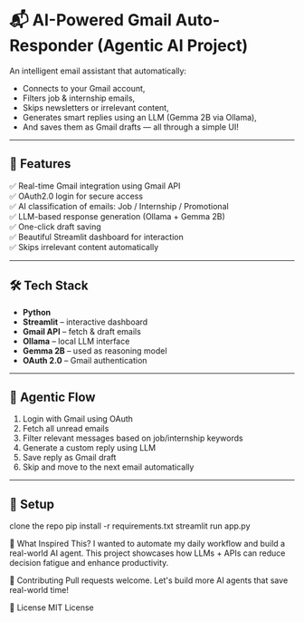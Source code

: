 # 📬 AI-Powered Gmail Auto-Responder (Agentic AI Project)

An intelligent email assistant that automatically:
- Connects to your Gmail account,
- Filters job & internship emails,
- Skips newsletters or irrelevant content,
- Generates smart replies using an LLM (Gemma 2B via Ollama),
- And saves them as Gmail drafts — all through a simple UI!

---

## 🚀 Features

✅ Real-time Gmail integration using Gmail API  
✅ OAuth2.0 login for secure access  
✅ AI classification of emails: Job / Internship / Promotional  
✅ LLM-based response generation (Ollama + Gemma 2B)  
✅ One-click draft saving  
✅ Beautiful Streamlit dashboard for interaction  
✅ Skips irrelevant content automatically  

---

## 🛠️ Tech Stack

- **Python**
- **Streamlit** – interactive dashboard
- **Gmail API** – fetch & draft emails
- **Ollama** – local LLM interface
- **Gemma 2B** – used as reasoning model
- **OAuth 2.0** – Gmail authentication

---

## 🧠 Agentic Flow

1. Login with Gmail using OAuth  
2. Fetch all unread emails  
3. Filter relevant messages based on job/internship keywords  
4. Generate a custom reply using LLM  
5. Save reply as Gmail draft  
6. Skip and move to the next email automatically

---

## 🔐 Setup
clone the repo
pip install -r requirements.txt
streamlit run app.py


🧠 What Inspired This?
I wanted to automate my daily workflow and build a real-world AI agent.
This project showcases how LLMs + APIs can reduce decision fatigue and enhance productivity.

🙌 Contributing
Pull requests welcome. Let's build more AI agents that save real-world time!

📄 License
MIT License
